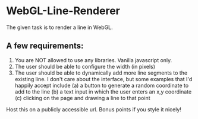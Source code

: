 # WebGL-Line-Renderer
The given task is to render a line in WebGL. 

## A few requirements:

1. You are NOT allowed to use any libraries. Vanilla javascript only.
2. The user should be able to configure the width (in pixels)
3. The user should be able to dynamically add more line segments to the existing line. I don't care about the interface, but some examples that I'd happily accept include (a) a button to generate a random coordinate to add to the line (b) a text input in which the user enters an x,y coordinate (c) clicking on the page and drawing a line to that point

Host this on a publicly accessible url. Bonus points if you style it nicely!
